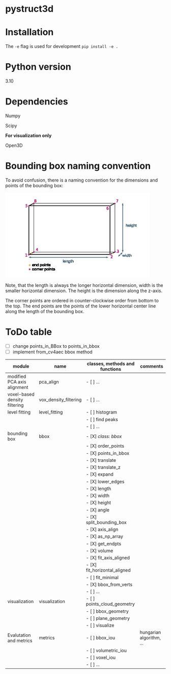 # pystruct3d

# Installation

The `-e` flag is used for development
`pip install -e .`

# Python version

3.10

# Dependencies

Numpy

Scipy

**For visualization only**

Open3D

# Bounding box naming convention

To avoid confusion, there is a naming convention for the dimensions and points of the bounding box: 

![Bounding box naming](pystruct3d/bbox/figures/bounding_box.jpg)

Note, that the length is always the longer horizontal dimension, width is the smaller horizontal dimension. The height is the dimension along the z-axis. 

The corner points are ordered in counter-clockwise order from bottom to the top. The end points are the points of the lower horizontal center line along the length of the bounding box. 

# ToDo table

- [ ] change points_in_BBox to points_in_bbox
- [ ] implement from_cv4aec bbox method

| **module**                            | **name**              | **classes, methods and functions**     | **comments**              |
|---------------------------------------|-----------------------|----------------------------------------|---------------------------|
| modified PCA axis alignment           | pca_align             | - [ ] ...                              |                           |
| voxel-based density filtering         | vox_density_filtering | - [ ] ...                              |                           |
| level fitting                         | level_fitting         | - [ ] histogram                        |                           |
|                                       |                       | - [ ] find peaks                       |                           |
|                                       |                       | - [ ] ...                              |                           |
| bounding box                          | bbox                  | - [X] *class: bbox*                    |                           |
|                                       |                       | - [X] order_points                     |                           |
|                                       |                       | - [X] points_in_bbox                   |                           |
|                                       |                       | - [X] translate                        |                           |
|                                       |                       | - [X] translate_z                      |                           |
|                                       |                       | - [X] expand                           |                           |
|                                       |                       | - [X] lower_edges                      |                           |
|                                       |                       | - [X] length                           |                           |
|                                       |                       | - [X] width                            |                           |
|                                       |                       | - [X] height                           |                           |
|                                       |                       | - [X] angle                            |                           |
|                                       |                       | - [X] split_bounding_box               |                           |
|                                       |                       | - [X] axis_align                       |                           |
|                                       |                       | - [X] as_np_array                      |                           |
|                                       |                       | - [X] get_endpts                       |                           |
|                                       |                       | - [X] volume                           |                           |
|                                       |                       | - [X] fit_axis_aligned                 |                           |
|                                       |                       | - [X] fit_horizontal_aligned           |                           |
|                                       |                       | - [ ] fit_minimal                      |                           |
|                                       |                       | - [X] bbox_from_verts                  |                           |
|                                       |                       | - [ ] ...                              |                           |
| visualization                         | visualization         | - [ ] points_cloud_geometry            |                           |
|                                       |                       | - [ ] bbox_geometry                    |                           |
|                                       |                       | - [ ] plane_geometry                   |                           |
|                                       |                       | - [ ] visualize                        |                           |
| Evalutation and metrics               | metrics               | - [ ] bbox_iou                         | hungarian algorithm, ...  |
|                                       |                       | - [ ] volumetric_iou                   |                           |
|                                       |                       | - [ ] voxel_iou                        |                           |
|                                       |                       | - [ ] ...                              |                           |